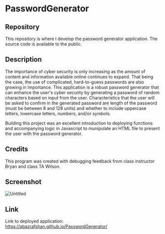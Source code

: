 # PasswordGenerator

## Repository

This repository is where I develop the password generator application. The source code is available to the public.

## Description

The importance of cyber security is only increasing as the amount of content and information available online continues to expand. That being the case, the use of complicated, hard-to-guess passwords are also growing in importance. This application is a robust password generator that can enhance the user's cyber security by generating a password of random characters based on input from the user. Characteristics that the user will be asked to confirm in the generated password are length of the password (must be between 8 and 128 units) and whether to include uppercase letters, lowercase letters, numbers, and/or symbols. 

Building this project was an excellent introduction to deploying functions and accompanying logic in Javascript to munipulate an HTML file to present the user with the password generator. 

## Credits

This program was created with debugging feedback from class instructor Bryan and class TA Wilson. 

## Screenshot

![Untitled](https://user-images.githubusercontent.com/63271368/80314242-424e4200-87a5-11ea-8893-7be0841ec340.png)

## Link

Link to deployed application: https://abazrafshan.github.io/PasswordGenerator/

